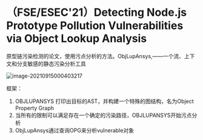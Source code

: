 # （FSE/ESEC'21）Detecting Node.js Prototype Pollution Vulnerabilities via Object Lookup Analysis

原型链污染检测的论文，使用污点分析的方法。ObjLupAnsys,——一个流、上下文和分支敏感的静态污染分析工具

![image-20210915000403217](C:\Users\wwy\AppData\Roaming\Typora\typora-user-images\image-20210915000403217.png)

框架：

1. OBJLUPANSYS 打印出目标的AST，并构建一个特殊的图结构，名为Object Property Graph
2. 当所有的限制可以满足存在一个确定的污染路径，OBJLUPANSYS开始污点分析
3. ObjLupAnsys通过查询OPG来分析vulnerable对象